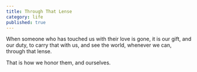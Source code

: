 ```yaml
---
title: Through That Lense
category: life
published: true
---
```


When someone
who has touched us
with their love
is gone,
it is our gift,
and our duty,
to carry that with us,
and see the world,
whenever we can,
through that lense.

That is how
we honor them,
and ourselves.
